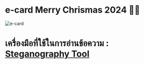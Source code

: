 # e-card Merry Chrismas 2024 :woman::love_letter:
![e-card]()
# เครื่องมือที่ใช้ในการอ่านข้อความ : [Steganography Tool](Steganography.md)
